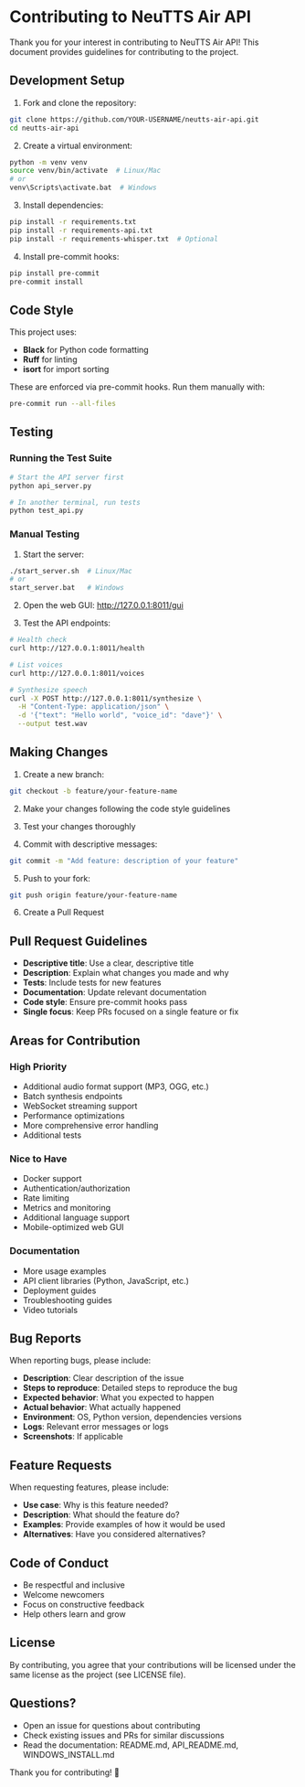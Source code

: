 # Contributing to NeuTTS Air API

Thank you for your interest in contributing to NeuTTS Air API! This document provides guidelines for contributing to the project.

## Development Setup

1. Fork and clone the repository:
```bash
git clone https://github.com/YOUR-USERNAME/neutts-air-api.git
cd neutts-air-api
```

2. Create a virtual environment:
```bash
python -m venv venv
source venv/bin/activate  # Linux/Mac
# or
venv\Scripts\activate.bat  # Windows
```

3. Install dependencies:
```bash
pip install -r requirements.txt
pip install -r requirements-api.txt
pip install -r requirements-whisper.txt  # Optional
```

4. Install pre-commit hooks:
```bash
pip install pre-commit
pre-commit install
```

## Code Style

This project uses:
- **Black** for Python code formatting
- **Ruff** for linting
- **isort** for import sorting

These are enforced via pre-commit hooks. Run them manually with:
```bash
pre-commit run --all-files
```

## Testing

### Running the Test Suite

```bash
# Start the API server first
python api_server.py

# In another terminal, run tests
python test_api.py
```

### Manual Testing

1. Start the server:
```bash
./start_server.sh  # Linux/Mac
# or
start_server.bat   # Windows
```

2. Open the web GUI: http://127.0.0.1:8011/gui

3. Test the API endpoints:
```bash
# Health check
curl http://127.0.0.1:8011/health

# List voices
curl http://127.0.0.1:8011/voices

# Synthesize speech
curl -X POST http://127.0.0.1:8011/synthesize \
  -H "Content-Type: application/json" \
  -d '{"text": "Hello world", "voice_id": "dave"}' \
  --output test.wav
```

## Making Changes

1. Create a new branch:
```bash
git checkout -b feature/your-feature-name
```

2. Make your changes following the code style guidelines

3. Test your changes thoroughly

4. Commit with descriptive messages:
```bash
git commit -m "Add feature: description of your feature"
```

5. Push to your fork:
```bash
git push origin feature/your-feature-name
```

6. Create a Pull Request

## Pull Request Guidelines

- **Descriptive title**: Use a clear, descriptive title
- **Description**: Explain what changes you made and why
- **Tests**: Include tests for new features
- **Documentation**: Update relevant documentation
- **Code style**: Ensure pre-commit hooks pass
- **Single focus**: Keep PRs focused on a single feature or fix

## Areas for Contribution

### High Priority
- Additional audio format support (MP3, OGG, etc.)
- Batch synthesis endpoints
- WebSocket streaming support
- Performance optimizations
- More comprehensive error handling
- Additional tests

### Nice to Have
- Docker support
- Authentication/authorization
- Rate limiting
- Metrics and monitoring
- Additional language support
- Mobile-optimized web GUI

### Documentation
- More usage examples
- API client libraries (Python, JavaScript, etc.)
- Deployment guides
- Troubleshooting guides
- Video tutorials

## Bug Reports

When reporting bugs, please include:
- **Description**: Clear description of the issue
- **Steps to reproduce**: Detailed steps to reproduce the bug
- **Expected behavior**: What you expected to happen
- **Actual behavior**: What actually happened
- **Environment**: OS, Python version, dependencies versions
- **Logs**: Relevant error messages or logs
- **Screenshots**: If applicable

## Feature Requests

When requesting features, please include:
- **Use case**: Why is this feature needed?
- **Description**: What should the feature do?
- **Examples**: Provide examples of how it would be used
- **Alternatives**: Have you considered alternatives?

## Code of Conduct

- Be respectful and inclusive
- Welcome newcomers
- Focus on constructive feedback
- Help others learn and grow

## License

By contributing, you agree that your contributions will be licensed under the same license as the project (see LICENSE file).

## Questions?

- Open an issue for questions about contributing
- Check existing issues and PRs for similar discussions
- Read the documentation: README.md, API_README.md, WINDOWS_INSTALL.md

Thank you for contributing! 🎉

